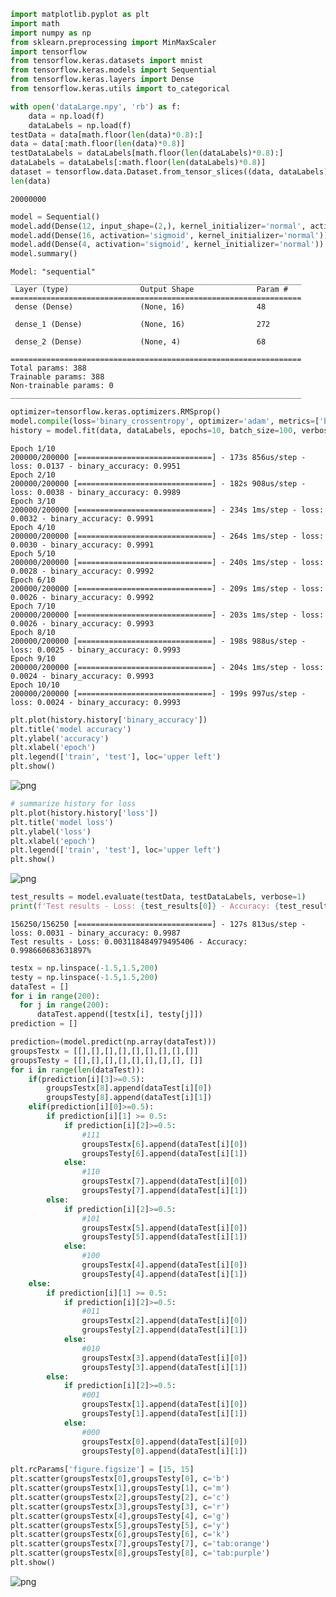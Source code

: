 ```python
import matplotlib.pyplot as plt
import math
import numpy as np
from sklearn.preprocessing import MinMaxScaler
import tensorflow
from tensorflow.keras.datasets import mnist
from tensorflow.keras.models import Sequential
from tensorflow.keras.layers import Dense
from tensorflow.keras.utils import to_categorical
```


```python
with open('dataLarge.npy', 'rb') as f:
    data = np.load(f)
    dataLabels = np.load(f)
testData = data[math.floor(len(data)*0.8):]
data = data[:math.floor(len(data)*0.8)]
testDataLabels = dataLabels[math.floor(len(dataLabels)*0.8):]
dataLabels = dataLabels[:math.floor(len(dataLabels)*0.8)]
dataset = tensorflow.data.Dataset.from_tensor_slices((data, dataLabels))
len(data)
```




    20000000




```python
model = Sequential()
model.add(Dense(12, input_shape=(2,), kernel_initializer='normal', activation='relu'))
model.add(Dense(16, activation='sigmoid', kernel_initializer='normal'))
model.add(Dense(4, activation='sigmoid', kernel_initializer='normal'))
model.summary()
```

    Model: "sequential"
    _________________________________________________________________
     Layer (type)                Output Shape              Param #   
    =================================================================
     dense (Dense)               (None, 16)                48        
                                                                     
     dense_1 (Dense)             (None, 16)                272       
                                                                     
     dense_2 (Dense)             (None, 4)                 68        
                                                                     
    =================================================================
    Total params: 388
    Trainable params: 388
    Non-trainable params: 0
    _________________________________________________________________
    


```python
optimizer=tensorflow.keras.optimizers.RMSprop() 
model.compile(loss='binary_crossentropy', optimizer='adam', metrics=['binary_accuracy']) 
history = model.fit(data, dataLabels, epochs=10, batch_size=100, verbose=1)
```

    Epoch 1/10
    200000/200000 [==============================] - 173s 856us/step - loss: 0.0137 - binary_accuracy: 0.9951
    Epoch 2/10
    200000/200000 [==============================] - 182s 908us/step - loss: 0.0038 - binary_accuracy: 0.9989
    Epoch 3/10
    200000/200000 [==============================] - 234s 1ms/step - loss: 0.0032 - binary_accuracy: 0.9991
    Epoch 4/10
    200000/200000 [==============================] - 264s 1ms/step - loss: 0.0030 - binary_accuracy: 0.9991
    Epoch 5/10
    200000/200000 [==============================] - 240s 1ms/step - loss: 0.0028 - binary_accuracy: 0.9992
    Epoch 6/10
    200000/200000 [==============================] - 209s 1ms/step - loss: 0.0026 - binary_accuracy: 0.9992
    Epoch 7/10
    200000/200000 [==============================] - 203s 1ms/step - loss: 0.0026 - binary_accuracy: 0.9993
    Epoch 8/10
    200000/200000 [==============================] - 198s 988us/step - loss: 0.0025 - binary_accuracy: 0.9993
    Epoch 9/10
    200000/200000 [==============================] - 204s 1ms/step - loss: 0.0024 - binary_accuracy: 0.9993
    Epoch 10/10
    200000/200000 [==============================] - 199s 997us/step - loss: 0.0024 - binary_accuracy: 0.9993
    


```python
plt.plot(history.history['binary_accuracy'])
plt.title('model accuracy')
plt.ylabel('accuracy')
plt.xlabel('epoch')
plt.legend(['train', 'test'], loc='upper left')
plt.show()
```


    
![png](output_4_0.png)
    



```python
# summarize history for loss
plt.plot(history.history['loss'])
plt.title('model loss')
plt.ylabel('loss')
plt.xlabel('epoch')
plt.legend(['train', 'test'], loc='upper left')
plt.show()
```


    
![png](output_5_0.png)
    



```python
test_results = model.evaluate(testData, testDataLabels, verbose=1)
print(f'Test results - Loss: {test_results[0]} - Accuracy: {test_results[1]}%')
```

    156250/156250 [==============================] - 127s 813us/step - loss: 0.0031 - binary_accuracy: 0.9987
    Test results - Loss: 0.003118484979495406 - Accuracy: 0.998660683631897%
    


```python
testx = np.linspace(-1.5,1.5,200)
testy = np.linspace(-1.5,1.5,200)
dataTest = []
for i in range(200):
  for j in range(200):
      dataTest.append([testx[i], testy[j]])  
prediction = []

prediction=(model.predict(np.array(dataTest)))
groupsTestx = [[],[],[],[],[],[],[],[],[]]
groupsTesty = [[],[],[],[],[],[],[],[], []]
for i in range(len(dataTest)):
    if(prediction[i][3]>=0.5):
        groupsTestx[8].append(dataTest[i][0])
        groupsTesty[8].append(dataTest[i][1])
    elif(prediction[i][0]>=0.5):
        if prediction[i][1] >= 0.5:
            if prediction[i][2]>=0.5:
                #111
                groupsTestx[6].append(dataTest[i][0])
                groupsTesty[6].append(dataTest[i][1])
            else:
                #110
                groupsTestx[7].append(dataTest[i][0])
                groupsTesty[7].append(dataTest[i][1])
        else:
            if prediction[i][2]>=0.5:
                #101
                groupsTestx[5].append(dataTest[i][0])
                groupsTesty[5].append(dataTest[i][1])
            else:
                #100
                groupsTestx[4].append(dataTest[i][0])
                groupsTesty[4].append(dataTest[i][1])
    else:
        if prediction[i][1] >= 0.5:
            if prediction[i][2]>=0.5:
                #011
                groupsTestx[2].append(dataTest[i][0])
                groupsTesty[2].append(dataTest[i][1])
            else:
                #010
                groupsTestx[3].append(dataTest[i][0])
                groupsTesty[3].append(dataTest[i][1])
        else:
            if prediction[i][2]>=0.5:
                #001
                groupsTestx[1].append(dataTest[i][0])
                groupsTesty[1].append(dataTest[i][1])
            else:
                #000
                groupsTestx[0].append(dataTest[i][0])
                groupsTesty[0].append(dataTest[i][1])
                
plt.rcParams['figure.figsize'] = [15, 15]
plt.scatter(groupsTestx[0],groupsTesty[0], c='b')
plt.scatter(groupsTestx[1],groupsTesty[1], c='m')
plt.scatter(groupsTestx[2],groupsTesty[2], c='c')
plt.scatter(groupsTestx[3],groupsTesty[3], c='r')
plt.scatter(groupsTestx[4],groupsTesty[4], c='g')
plt.scatter(groupsTestx[5],groupsTesty[5], c='y')
plt.scatter(groupsTestx[6],groupsTesty[6], c='k')
plt.scatter(groupsTestx[7],groupsTesty[7], c='tab:orange')
plt.scatter(groupsTestx[8],groupsTesty[8], c='tab:purple')
plt.show()
```


    
![png](output_7_0.png)
    



```python

```
